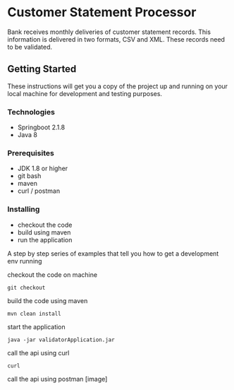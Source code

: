 # Customer Statement Processor

Bank receives monthly deliveries of customer statement records. This information is delivered in two formats, CSV and XML. These records need to be validated.

## Getting Started

These instructions will get you a copy of the project up and running on your local machine for development and testing purposes. 

### Technologies

* Springboot 2.1.8
* Java 8

### Prerequisites

* JDK 1.8 or higher
* git bash
* maven
* curl / postman

### Installing

* checkout the code
* build using maven
* run the application

A step by step series of examples that tell you how to get a development env running

checkout the code on machine
```
git checkout 
```

build the code using maven
```
mvn clean install
```

start the application 
```
java -jar validatorApplication.jar
```

call the api using curl
```
curl
```

call the api using postman
[image]

